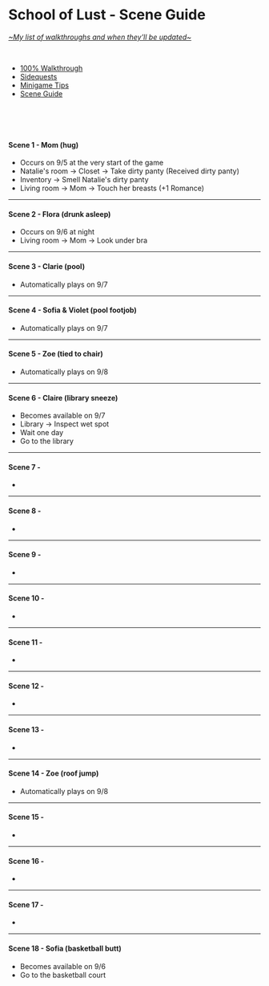 # School of Lust - Scene Guide
[*\~My list of walkthroughs and when they'll be updated\~*](https://www.patreon.com/maimlain)

<br>

- [100% Walkthrough](https://github.com/maim-lain/schooloflust/blob/master/walkthrough.md)  
- [Sidequests](https://github.com/maim-lain/schooloflust/blob/master/quests.md)  
- [Minigame Tips](https://github.com/maim-lain/schooloflust/blob/master/minigames.md)  
- [Scene Guide](https://github.com/maim-lain/schooloflust/blob/master/scenes.md)  

<br>
<br>
<br>

#### Scene 1 - Mom (hug)
- Occurs on 9/5 at the very start of the game
- Natalie's room -> Closet -> Take dirty panty (Received dirty panty)
- Inventory -> Smell Natalie's dirty panty
- Living room -> Mom -> Touch her breasts (+1 Romance)

---

#### Scene 2 - Flora (drunk asleep)
- Occurs on 9/6 at night
- Living room -> Mom -> Look under bra

---

#### Scene 3 - Clarie (pool)
- Automatically plays on 9/7

---

#### Scene 4 - Sofia & Violet (pool footjob)
- Automatically plays on 9/7

---

#### Scene 5 - Zoe (tied to chair)
- Automatically plays on 9/8

---

#### Scene 6 - Claire (library sneeze)
- Becomes available on 9/7
- Library -> Inspect wet spot
- Wait one day
- Go to the library

---

#### Scene 7 - 
- 

---

#### Scene 8 - 
-

---

#### Scene 9 - 
-

---

#### Scene 10 - 
-

---

#### Scene 11 - 
-

---

#### Scene 12 - 
-

---

#### Scene 13 - 
-

---

#### Scene 14 - Zoe (roof jump)
- Automatically plays on 9/8

---

#### Scene 15 - 
-

---

#### Scene 16 - 
-

---

#### Scene 17 - 
-

---

#### Scene 18 - Sofia (basketball butt)
- Becomes available on 9/6
- Go to the basketball court
